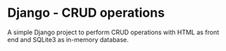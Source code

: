 # Django - CRUD operations
A simple Django project to perform CRUD operations with HTML as front end and SQLite3 as in-memory database.
